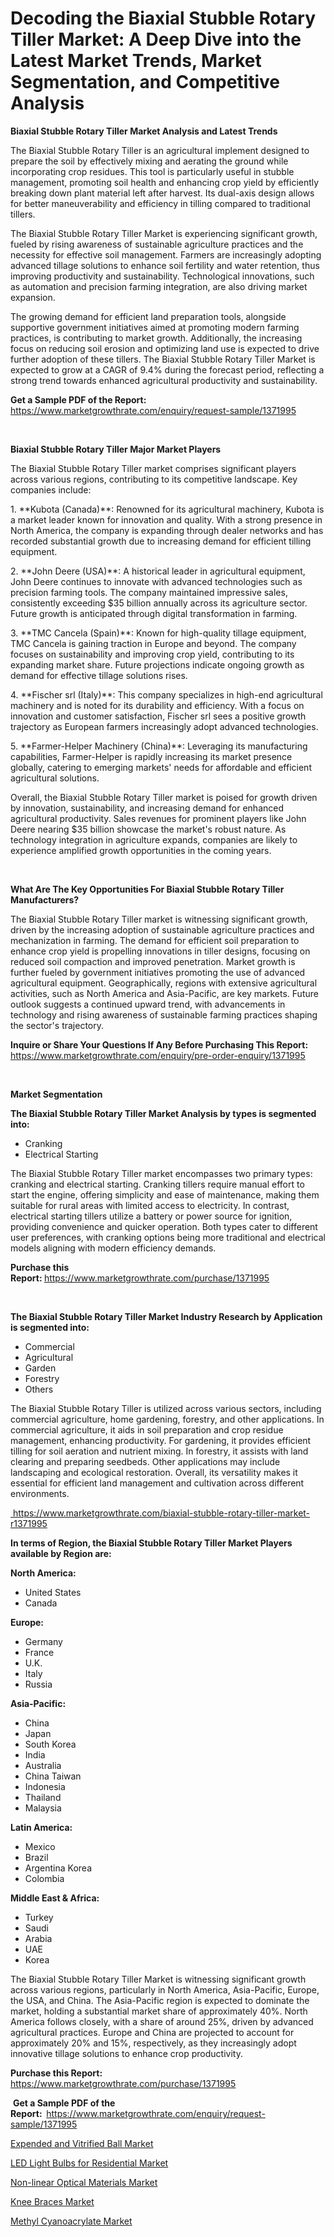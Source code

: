 <p><h1>Decoding the Biaxial Stubble Rotary Tiller Market: A Deep Dive into the Latest Market Trends, Market Segmentation, and Competitive Analysis</h1></p><p><strong>Biaxial Stubble Rotary Tiller Market Analysis and Latest Trends</strong></p>
<p><p>The Biaxial Stubble Rotary Tiller is an agricultural implement designed to prepare the soil by effectively mixing and aerating the ground while incorporating crop residues. This tool is particularly useful in stubble management, promoting soil health and enhancing crop yield by efficiently breaking down plant material left after harvest. Its dual-axis design allows for better maneuverability and efficiency in tilling compared to traditional tillers.</p><p>The Biaxial Stubble Rotary Tiller Market is experiencing significant growth, fueled by rising awareness of sustainable agriculture practices and the necessity for effective soil management. Farmers are increasingly adopting advanced tillage solutions to enhance soil fertility and water retention, thus improving productivity and sustainability. Technological innovations, such as automation and precision farming integration, are also driving market expansion.</p><p>The growing demand for efficient land preparation tools, alongside supportive government initiatives aimed at promoting modern farming practices, is contributing to market growth. Additionally, the increasing focus on reducing soil erosion and optimizing land use is expected to drive further adoption of these tillers. The Biaxial Stubble Rotary Tiller Market is expected to grow at a CAGR of 9.4% during the forecast period, reflecting a strong trend towards enhanced agricultural productivity and sustainability.</p></p>
<p><strong>Get a Sample PDF of the Report:&nbsp;</strong> <a href="https://www.marketgrowthrate.com/enquiry/request-sample/1371995">https://www.marketgrowthrate.com/enquiry/request-sample/1371995</a></p>
<p>&nbsp;</p>
<p><strong>Biaxial Stubble Rotary Tiller Major Market Players</strong></p>
<p><p>The Biaxial Stubble Rotary Tiller market comprises significant players across various regions, contributing to its competitive landscape. Key companies include:</p><p>1. **Kubota (Canada)**: Renowned for its agricultural machinery, Kubota is a market leader known for innovation and quality. With a strong presence in North America, the company is expanding through dealer networks and has recorded substantial growth due to increasing demand for efficient tilling equipment. </p><p>2. **John Deere (USA)**: A historical leader in agricultural equipment, John Deere continues to innovate with advanced technologies such as precision farming tools. The company maintained impressive sales, consistently exceeding $35 billion annually across its agriculture sector. Future growth is anticipated through digital transformation in farming.</p><p>3. **TMC Cancela (Spain)**: Known for high-quality tillage equipment, TMC Cancela is gaining traction in Europe and beyond. The company focuses on sustainability and improving crop yield, contributing to its expanding market share. Future projections indicate ongoing growth as demand for effective tillage solutions rises.</p><p>4. **Fischer srl (Italy)**: This company specializes in high-end agricultural machinery and is noted for its durability and efficiency. With a focus on innovation and customer satisfaction, Fischer srl sees a positive growth trajectory as European farmers increasingly adopt advanced technologies.</p><p>5. **Farmer-Helper Machinery (China)**: Leveraging its manufacturing capabilities, Farmer-Helper is rapidly increasing its market presence globally, catering to emerging markets' needs for affordable and efficient agricultural solutions.</p><p>Overall, the Biaxial Stubble Rotary Tiller market is poised for growth driven by innovation, sustainability, and increasing demand for enhanced agricultural productivity. Sales revenues for prominent players like John Deere nearing $35 billion showcase the market's robust nature. As technology integration in agriculture expands, companies are likely to experience amplified growth opportunities in the coming years.</p></p>
<p>&nbsp;</p>
<p><strong>What Are The Key Opportunities For Biaxial Stubble Rotary Tiller Manufacturers?</strong></p>
<p><p>The Biaxial Stubble Rotary Tiller market is witnessing significant growth, driven by the increasing adoption of sustainable agriculture practices and mechanization in farming. The demand for efficient soil preparation to enhance crop yield is propelling innovations in tiller designs, focusing on reduced soil compaction and improved penetration. Market growth is further fueled by government initiatives promoting the use of advanced agricultural equipment. Geographically, regions with extensive agricultural activities, such as North America and Asia-Pacific, are key markets. Future outlook suggests a continued upward trend, with advancements in technology and rising awareness of sustainable farming practices shaping the sector's trajectory.</p></p>
<p><strong>Inquire or Share Your Questions If Any Before Purchasing This Report:</strong> <a href="https://www.marketgrowthrate.com/enquiry/pre-order-enquiry/1371995">https://www.marketgrowthrate.com/enquiry/pre-order-enquiry/1371995</a></p>
<p>&nbsp;</p>
<p><strong>Market Segmentation</strong></p>
<p><strong>The Biaxial Stubble Rotary Tiller Market Analysis by types is segmented into:</strong></p>
<p><ul><li>Cranking</li><li>Electrical Starting</li></ul></p>
<p><p>The Biaxial Stubble Rotary Tiller market encompasses two primary types: cranking and electrical starting. Cranking tillers require manual effort to start the engine, offering simplicity and ease of maintenance, making them suitable for rural areas with limited access to electricity. In contrast, electrical starting tillers utilize a battery or power source for ignition, providing convenience and quicker operation. Both types cater to different user preferences, with cranking options being more traditional and electrical models aligning with modern efficiency demands.</p></p>
<p><strong>Purchase this Report:&nbsp;</strong><a href="https://www.marketgrowthrate.com/purchase/1371995">https://www.marketgrowthrate.com/purchase/1371995</a></p>
<p>&nbsp;</p>
<p><strong>The Biaxial Stubble Rotary Tiller Market Industry Research by Application is segmented into:</strong></p>
<p><ul><li>Commercial</li><li>Agricultural</li><li>Garden</li><li>Forestry</li><li>Others</li></ul></p>
<p><p>The Biaxial Stubble Rotary Tiller is utilized across various sectors, including commercial agriculture, home gardening, forestry, and other applications. In commercial agriculture, it aids in soil preparation and crop residue management, enhancing productivity. For gardening, it provides efficient tilling for soil aeration and nutrient mixing. In forestry, it assists with land clearing and preparing seedbeds. Other applications may include landscaping and ecological restoration. Overall, its versatility makes it essential for efficient land management and cultivation across different environments.</p></p>
<p><a href="https://www.marketgrowthrate.com/biaxial-stubble-rotary-tiller-market-r1371995">&nbsp;https://www.marketgrowthrate.com/biaxial-stubble-rotary-tiller-market-r1371995</a></p>
<p><strong>In terms of Region, the Biaxial Stubble Rotary Tiller Market Players available by Region are:</strong></p>
<p>
    <p> <strong> North America: </strong>
        <ul>
            <li>United States</li>
            <li>Canada</li>
        </ul>
        </p> 
    <p> <strong> Europe: </strong>
        <ul>
            <li>Germany</li>
            <li>France</li>
            <li>U.K.</li>
            <li>Italy</li>
            <li>Russia</li>
        </ul>
        </p> 
    <p> <strong> Asia-Pacific: </strong>
        <ul>
            <li>China</li>
            <li>Japan</li>
            <li>South Korea</li>
            <li>India</li>
            <li>Australia</li>
            <li>China Taiwan</li>
            <li>Indonesia</li>
            <li>Thailand</li>
            <li>Malaysia</li>
        </ul>
        </p> 
    <p> <strong> Latin America: </strong>
        <ul>
            <li>Mexico</li>
            <li>Brazil</li>
            <li>Argentina Korea</li>
            <li>Colombia</li>
        </ul>
        </p> 
    <p> <strong> Middle East & Africa: </strong>
        <ul>
            <li>Turkey</li>
            <li>Saudi</li>
            <li>Arabia</li>
            <li>UAE</li>
            <li>Korea</li>
        </ul>
    </p>
    </p>
<p><p>The Biaxial Stubble Rotary Tiller Market is witnessing significant growth across various regions, particularly in North America, Asia-Pacific, Europe, the USA, and China. The Asia-Pacific region is expected to dominate the market, holding a substantial market share of approximately 40%. North America follows closely, with a share of around 25%, driven by advanced agricultural practices. Europe and China are projected to account for approximately 20% and 15%, respectively, as they increasingly adopt innovative tillage solutions to enhance crop productivity.</p></p>
<p><strong>Purchase this Report: </strong><a href="https://www.marketgrowthrate.com/purchase/1371995">https://www.marketgrowthrate.com/purchase/1371995</a></p>
<p>&nbsp;<strong>Get a Sample PDF of the Report:&nbsp;&nbsp;</strong><a href="https://www.marketgrowthrate.com/enquiry/request-sample/1371995">https://www.marketgrowthrate.com/enquiry/request-sample/1371995</a></p>
<p><strong></strong></p>
<p><p><a href="https://medium.com/@tsearningzone_61712/expended-and-vitrified-ball-market-forecasts-market-trends-and-impact-analysis-2024-2031-7d79dd090180?postPublishedType=repub">Expended and Vitrified Ball Market</a></p><p><a href="https://github.com/KamrulHadi87/Market-Research-Report-List-1/blob/main/led-light-bulbs-for-residential-market.md">LED Light Bulbs for Residential Market</a></p><p><a href="https://issuu.com/reportprime-2/docs/non-linear-optical-materials-market_481792af1c99e3">Non-linear Optical Materials Market</a></p><p><a href="https://www.linkedin.com/pulse/knee-braces-market-global-regional-analysis-focus-end-user-9icwf?trackingId=b0s9gNPBRhyR8lbAV0qbiw%3D%3D">Knee Braces Market</a></p><p><a href="https://www.linkedin.com/pulse/driving-market-forces-methyl-cyanoacrylate-trends-future-i05ne?trackingId=q5mSNHVET6eDDdMLuxNDTA%3D%3D">Methyl Cyanoacrylate Market</a></p></p>